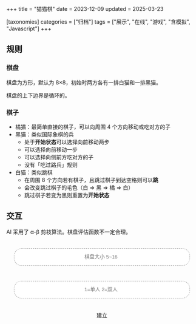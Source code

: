 +++
title = "猫猫棋"
date = 2023-12-09
updated = 2025-03-23

[taxonomies]
categories = ["归档"]
tags = ["展示", "在线", "游戏", "含模拟", "Javascript"]
+++

## 规则
### 棋盘
棋盘为方形，默认为 8×8，初始时两方各有一排白猫和一排黑猫。

棋盘的上下边界是循环的。

### 棋子
* 橘猫：最简单直接的棋子，可以向周围 4 个方向移动或吃对方的子
* 黑猫：类似国际象棋的兵
	* 处于**开始状态**可以选择向前移动两步
	* 可以选择向前移动一步
	* 可以选择向侧前方吃对方的子
	* 没有「吃过路兵」规则
* 白猫：类似跳棋
	* 在周围 8 个方向若有棋子，且跳过棋子到达空格则可以**跳**
	* 会改变跳过棋子的毛色（白 => 黑 => 橘 => 白）
	* 跳过棋子若变为黑则重置为**开始状态**

## 交互
AI 采用了 α-β 剪枝算法。棋盘评估函数不一定合理。

<script src="/script/chess/chess_base.js"></script>
<script src="/script/chess/catchess.js"></script>
<script src="/script/chess/catchess_handler.js"></script>

<style>
	input {
		width: -webkit-fill-available;
    	margin: 20px;
    	padding: 10px;
    	padding-left: 20px;
    	font-weight: 400;
    	text-align: center;
    	border-radius: 20px;
    	line-height: 1.8;
    	border: 1px dashed #999;
	}

	#launch_button_container {
		text-align: center;
	}
</style>

<div id="canvas_container"></div>

<input id="input_board_size" type="number" placeholder="棋盘大小 5~16" min="5" max="16" />
<input id="input_use_ai" type="number" placeholder="1=单人 2=双人" min="1" max="2" />
<p id="launch_button_container"><a id="launch_button" onclick="launch()">建立</a></p>
